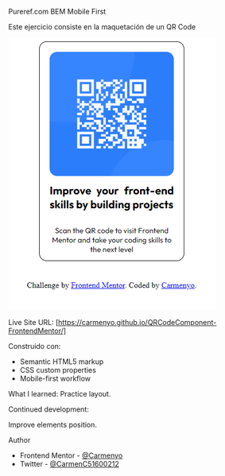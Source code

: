 Pureref.com
BEM
Mobile First

Este ejercicio consiste en la maquetación de un QR Code

![](./images/qrcode.png)


Live Site URL: [https://carmenyo.github.io/QRCodeComponent-FrontendMentor/]

Construido con:
- Semantic HTML5 markup
- CSS custom properties
- Mobile-first workflow


What I learned:
Practice layout.


Continued development:

Improve elements position.

Author

- Frontend Mentor - [@Carmenyo](https://www.frontendmentor.io/profile/@Carmenyo)
- Twitter - [@CarmenC51600212](https://www.twitter.com/@CarmenC51600212)
